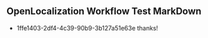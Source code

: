 ## OpenLocalization Workflow Test MarkDown
* 1ffe1403-2df4-4c39-90b9-3b127a51e63e thanks!

<!--HONumber=Jul16_HO4-->


